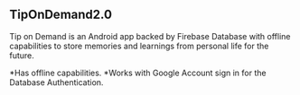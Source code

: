 ## TipOnDemand2.0

Tip on Demand is an Android app backed by Firebase Database with offline capabilities to store memories and learnings from personal life for the future.

*Has offline capabilities.
*Works with Google Account sign in for the Database Authentication.
